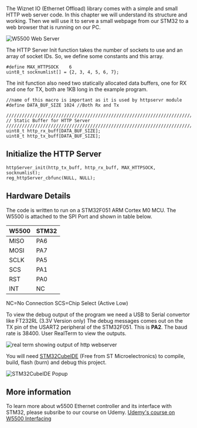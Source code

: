The Wiznet IO (Ethernet Offload) library comes with a simple and small HTTP web server code. In this chapter we will understand its structure and working. Then we will use it to serve a small webpage from our STM32 to a web browser that is running on our PC.

![W5500 Web Server](https://extremeelectronics.co.in/github/w5500/stm32-w5500-http-server.png)

The HTTP Server Init function takes the number of sockets to use and an array of socket IDs. So, we define some constants and this array.

```
#define MAX_HTTPSOCK	6
uint8_t socknumlist[] = {2, 3, 4, 5, 6, 7};
```

The init function also need two statically allocated data buffers, one for RX and one for TX, both are 1KB long in the example program.

```
//name of this macro is important as it is used by httpservr module
#define DATA_BUF_SIZE 1024 //Both Rx and Tx
```

```
///////////////////////////////////////////////////////////////////////////
// Static Buffer for HTTP Server
///////////////////////////////////////////////////////////////////////////
uint8_t http_rx_buff[DATA_BUF_SIZE];
uint8_t http_tx_buff[DATA_BUF_SIZE];
```

## Initialize the HTTP Server

```
httpServer_init(http_tx_buff, http_rx_buff, MAX_HTTPSOCK, socknumlist);
reg_httpServer_cbfunc(NULL, NULL);
```

## Hardware Details
The code is written to run on a STM32F051 ARM Cortex M0 MCU. The W5500 is attached to the SPI Port and shown in table below.

| W5500    | STM32   |
| -------- | ------- |
| MISO     | PA6     |
| MOSI     | PA7     |
| SCLK     | PA5     |
| SCS      | PA1     |
| RST      | PA0     |
| INT      | NC      |

NC=No Connection
SCS=Chip Select (Active Low)

To view the debug output of the program we need a USB to Serial convertor like FT232RL (3.3V Version only)
The debug messages comes out on the TX pin of the USART2 peripheral of the STM32F051. This is **PA2**.
The baud rate is 38400. User RealTerm to view the outputs.

![real term showing output of http webserver](https://extremeelectronics.co.in/github/w5500/w5500-webserver-realterm.png)

You will need [STM32CubeIDE](https://www.st.com/en/development-tools/stm32cubeide.html) (Free from ST Microelectronics) to compile, build, flash (burn) and debug this project.

![STM32CubeIDE Popup](https://www.st.com/en/development-tools/stm32cube_ide.png)

## More information
To learn more about w5500 Ethernet controller and its interface with STM32, please subsribe to our course on Udemy.
[Udemy's course on W5500 Interfacing](https://www.udemy.com/course/ethernet-on-stm32-using-w5500/)
